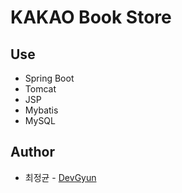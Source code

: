 # KAKAO Book Store


## Use
* Spring Boot
* Tomcat
* JSP 
* Mybatis
* MySQL


## Author
* 최정균 - [DevGyun](https://github.com/wjdrbs96)